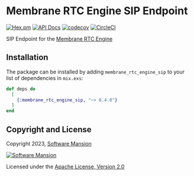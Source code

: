 # Membrane RTC Engine SIP Endpoint

[![Hex.pm](https://img.shields.io/hexpm/v/membrane_rtc_engine_sip.svg)](https://hex.pm/packages/membrane_rtc_engine_sip)
[![API Docs](https://img.shields.io/badge/api-docs-yellow.svg?style=flat)](https://hexdocs.pm/membrane_rtc_engine_sip)
[![codecov](https://codecov.io/gh/fishjam-cloud/membrane_rtc_engine/graph/badge.svg?token=ZPHQVR6WXB)](https://codecov.io/gh/fishjam-cloud/membrane_rtc_engine)
[![CircleCI](https://dl.circleci.com/status-badge/img/circleci/GYdMJX3ERMbXTmauvqgRKE/7B94kqtbCjtAfbnStg3PLn/tree/master.svg?style=svg)](https://dl.circleci.com/status-badge/redirect/circleci/GYdMJX3ERMbXTmauvqgRKE/7B94kqtbCjtAfbnStg3PLn/tree/master)

SIP Endpoint for the [Membrane RTC Engine](https://github.com/fishjam-cloud/membrane_rtc_engine)

## Installation

The package can be installed by adding `membrane_rtc_engine_sip` to your list of dependencies in `mix.exs`:

```elixir
def deps do
  [
    {:membrane_rtc_engine_sip, "~> 0.4.0"}
  ]
end
```

## Copyright and License

Copyright 2023, [Software Mansion](https://swmansion.com/?utm_source=git&utm_medium=readme&utm_campaign=membrane_rtc_engine)

[![Software Mansion](https://logo.swmansion.com/logo?color=white&variant=desktop&width=200&tag=membrane-github)](https://swmansion.com/?utm_source=git&utm_medium=readme&utm_campaign=membrane_rtc_engine)

Licensed under the [Apache License, Version 2.0](LICENSE)
